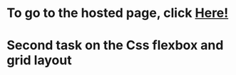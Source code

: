 
# To go to the hosted page, click <a href="https://prinxey.github.io/Zuri-CSS-Flexbox-and-Grid-Layout-main/Zuri-CSS-Flexbox-and-Grid-Layout-main/index.html" class="button">Here!</a>
# Second task on the Css flexbox and grid layout
